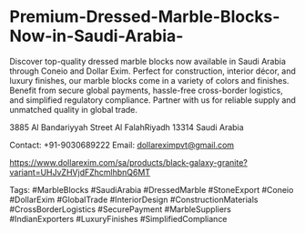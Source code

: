 # Premium-Dressed-Marble-Blocks-Now-in-Saudi-Arabia-
 Discover top-quality dressed marble blocks now available in Saudi Arabia through Coneio and Dollar Exim. Perfect for construction, interior décor, and luxury finishes, our marble blocks come in a variety of colors and finishes. Benefit from secure global payments, hassle-free cross-border logistics, and simplified regulatory compliance. Partner with us for reliable supply and unmatched quality in global trade. 

 

3885 Al Bandariyyah Street   Al FalahRiyadh 13314  Saudi Arabia 

 Contact: +91-9030689222 
  Email: dollareximpvt@gmail.com 

https://www.dollarexim.com/sa/products/black-galaxy-granite?variant=UHJvZHVjdFZhcmlhbnQ6MT 

 

Tags: 
 #MarbleBlocks #SaudiArabia #DressedMarble #StoneExport #Coneio #DollarExim #GlobalTrade #InteriorDesign #ConstructionMaterials #CrossBorderLogistics #SecurePayment #MarbleSuppliers #IndianExporters #LuxuryFinishes #SimplifiedCompliance 
